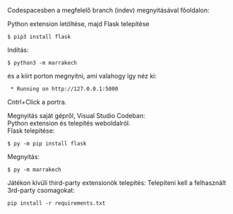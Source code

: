 Codespacesben a megfelelő branch (indev) megnyitásával főoldalon:

Python extension letöltése, majd Flask telepítése

```console
$ pip3 install flask
```
Indítás:
```console
$ python3 -m marrakech
```
és a kiírt porton megnyitni, ami valahogy így néz ki:
```console
 * Running on http://127.0.0.1:5000
```
Cntrl+Click a portra.

Megnyitás saját gépről, Visual Studio Codeban:  
Python extension és telepítés weboldalról.  
Flask telepítése:
```console
$ py -m pip install flask
```
Megnyitás:
```console
$ py -m marrakech
```
Játékon kívüli third-party extensionök telepítés:
Telepíteni kell a felhasznált 3rd-party csomagokat:
```console
pip install -r requirements.txt
```